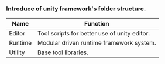### Introduce of unity framework's folder structure.
|Name| Function                                   |
|---|---|
|Editor|Tool scripts for better use of unity editor.|
|Runtime|Modular driven runtime framework system.|
|Utility|Base tool libraries.|

